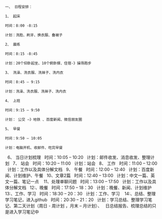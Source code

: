 	一、 日程安排：
	 
	1、 起床 
	 
	时间：8:00 -8:15 
	 
	计划：洗脸、刷牙、换衣服、叠被子
	 
	2、 晨练
	 
	时间：8:15 -8:45
	 
	计划：20个仰卧起坐、10个俯卧撑、住宿-》操场跑步
	
	3、 洗澡、洗衣服、洗袜子、洗内衣
	 
	时间：8:45 – 9:15
	 
	计划：洗澡、洗衣服、洗袜子、洗内衣
	 
	4、 上班
	 
	时间：9:15 – 9:50 
	 
	计划： 公交 –》地铁 、百度新闻、微信朋友圈
	 
	5、 早餐
	 
	时间：9:50 – 10:05
	 
	计划：电脑开机、收邮件、吃完早餐
 
	6、 当日计划梳理
	 
	时间：10:05 – 10:20
	 
	计划：邮件收发、消息收发、整理计划
	 
	7、 站会
	 
	时间：10:20 – 11:00
	 
	计划：站会
	 
	8、 工作
	 
	时间：11:00 – 12:00
	 
	计划：工作以及具体分解文档
	 
	9、 午餐
	 
	时间：12:00 – 12:40
	 
	计划：百度新闻、计划维护、午餐 
	 
  10、文章2篇
	 
	时间：12:40 – 13:00
	 
	计划：中文一篇、英文一篇、笔记一点
	  
	11、处理单聊问题
	 
	时间：13:00 – 17:50
	 
	计划：工作以及具体分解文档
 
	12:、晚餐
	 
	时间：17:50 – 18：30
	 
	计划：晚餐、新闻、计划维护
	 
	13:、工作、学习
	 
	时间：18:30 – 20：30
	 
	计划：工作、学习
	  
	14:、总结、整理学习笔记，进入github
	 
	时间：20:30 – 21：20
	 
	计划：学习总结、整理学习笔记、第二天计划（周日 - 周计划 ，月末 – 月计划）、
	 
	日总结报告、梳理总结的只是进入学习笔记中
